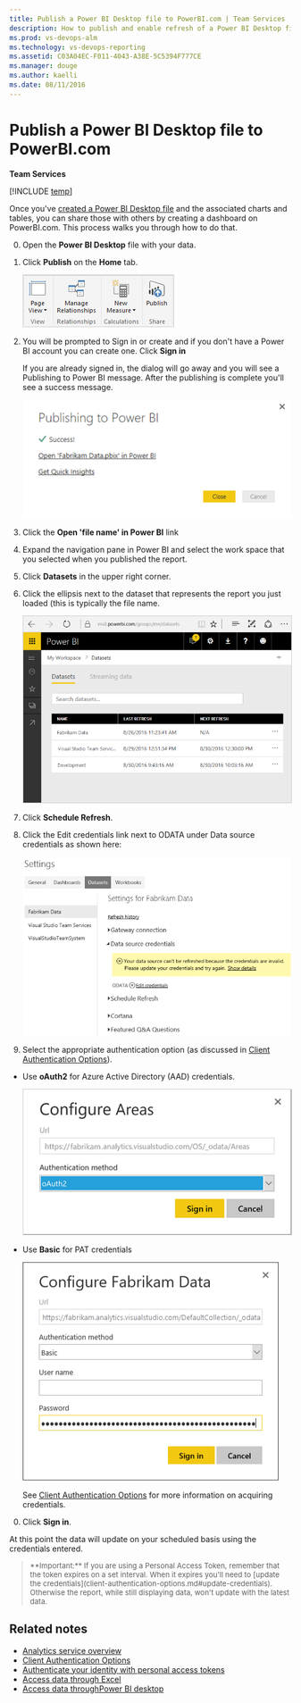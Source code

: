 ```yaml
---
title: Publish a Power BI Desktop file to PowerBI.com | Team Services  
description: How to publish and enable refresh of a Power BI Desktop file to PowerBI.com that uses the Analytics Service for Team Services 
ms.prod: vs-devops-alm
ms.technology: vs-devops-reporting
ms.assetid: C03A04EC-F011-4043-A38E-5C5394F777CE 
ms.manager: douge
ms.author: kaelli
ms.date: 08/11/2016
---
```


# Publish a Power BI Desktop file to PowerBI.com 

**Team Services**  

[!INCLUDE [temp](../_shared/analytics-preview.md)]

Once you've [created a Power BI Desktop file](access-analytics-power-bi.md) and the associated charts and tables, you can share those with others by creating a dashboard on PowerBI.com. This process walks you through how to do that.

0. Open the **Power BI Desktop** file with your data.  

0. Click **Publish** on the **Home** tab. 

    <img src="_img/publish-1.png" alt="Publish Power BI Desktop file" style="border: 1px solid #CCCCCC;" /> 

0. You will be prompted to Sign in or create and if you don't have a Power BI account you can create one. Click **Sign in**
    
    If you are already signed in, the dialog will go away and you will see a Publishing to Power BI message.
    After the publishing is complete you'll see a success message.

     ![Publishing successful](_img/publish-2.png)

0. Click the **Open 'file name' in Power BI** link

0. Expand the navigation pane in Power BI and select the work space that you selected when you published the report.  

0. Click **Datasets** in the upper right corner.

0.  Click the ellipsis next to the dataset that represents the report you just loaded (this is typically the file name.   

     <img src="_img/publish-3.png" alt="Select the dataset" style="border: 1px solid #CCCCCC;" />

0. Click **Schedule Refresh**.  

0. Click the Edit credentials link next to ODATA under Data source credentials as shown here:

     ![Update odata credentials](_img/publish-4.png)

0. Select the appropriate authentication option (as discussed in [Client Authentication Options](client-authentication-options.md)). 
* Use **oAuth2**  for Azure Active Directory (AAD) credentials.

    <img src="_img/aad-auth-power-bi.png" alt="vt" style="border: 1px solid #CCCCCC;" />
 
* Use **Basic** for PAT credentials   

    ![Enter credentials](_img/publish-5.png)

	See [Client Authentication Options](client-authentication-options.md) for more information on acquiring credentials.  

0. Click **Sign in**.  

At this point the data will update on your scheduled basis using the credentials entered.

<blockquote style="font-size: 13px">
    **Important:** If you are using a Personal Access Token, remember that the token expires on a set interval. When it expires you'll need to [update the credentials](client-authentication-options.md#update-credentials). Otherwise the report, while still displaying data, won't update with the latest data.
</blockquote>


## Related notes

- [Analytics service overview](overview-analytics-service.md)  
- [Client Authentication Options](client-authentication-options.md)
- [Authenticate your identity with personal access tokens](../../setup-admin/team-services/use-personal-access-tokens-to-authenticate.md)  
- [Access data through Excel](access-analytics-excel.md)  
- [Access data throughPower BI desktop](access-analytics-power-bi.md)  
